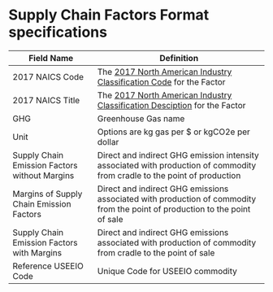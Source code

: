 # Supply Chain Factors Format specifications

Field Name | Definition
--- | ---
2017 NAICS Code | The [2017 North American Industry Classification Code](https://www.census.gov/naics/?58967?yearbck=2017) for the Factor
2017 NAICS Title | The [2017 North American Industry Classification Desciption](https://www.census.gov/naics/?58967?yearbck=2017) for the Factor
GHG | Greenhouse Gas name
Unit | Options are kg gas per $ or kgCO2e per dollar
Supply Chain Emission Factors without Margins | Direct and indirect GHG emission intensity associated with production of commodity from cradle to the point of production
Margins of Supply Chain Emission Factors | Direct and indirect GHG emissions associated with production of   commodity from the point of production to the point of sale
Supply Chain Emission Factors with Margins | Direct and indirect GHG emissions associated with production of commodity from cradle to the point of sale
Reference USEEIO Code | Unique Code for USEEIO commodity
